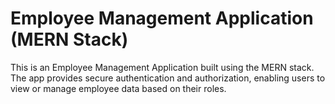 # Employee Management Application (MERN Stack)

This is an Employee Management Application built using the MERN stack. The app provides secure authentication and authorization, enabling users to view or manage employee data based on their roles.